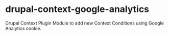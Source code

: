 drupal-context-google-analytics
===============================

Drupal Context Plugin Module to add new Context Conditions using Google Analytics cookie.